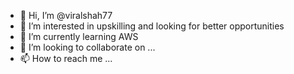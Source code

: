 - 👋 Hi, I’m @viralshah77
- 👀 I’m interested in upskilling and looking for better opportunities
- 🌱 I’m currently learning AWS
- 💞️ I’m looking to collaborate on ...
- 📫 How to reach me ...

<!---
viralshah77/viralshah77 is a ✨ special ✨ repository because its `README.md` (this file) appears on your GitHub profile.
You can click the Preview link to take a look at your changes.
--->
